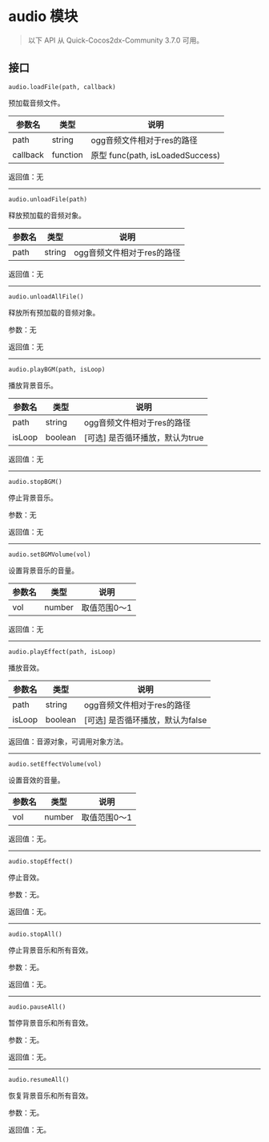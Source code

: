 # audio 模块

> 以下 API 从 Quick-Cocos2dx-Community 3.7.0 可用。

## 接口

`audio.loadFile(path, callback)`

预加载音频文件。

| 参数名 | 类型 |说明|
|----|---|----|
| path | string | ogg音频文件相对于res的路径 |
| callback | function | 原型 func(path, isLoadedSuccess) |

返回值：无

-----------------------------

`audio.unloadFile(path)`

释放预加载的音频对象。

| 参数名 | 类型 |说明|
|----|---|----|
| path | string | ogg音频文件相对于res的路径 |

返回值：无

-----------------------------

`audio.unloadAllFile()`

释放所有预加载的音频对象。

参数：无

返回值：无

-----------------------------

`audio.playBGM(path, isLoop)`

播放背景音乐。

| 参数名 | 类型 |说明|
|----|---|----|
| path | string | ogg音频文件相对于res的路径 |
| isLoop | boolean | [可选] 是否循环播放，默认为true |

返回值：无

-----------------------------

`audio.stopBGM()`

停止背景音乐。

参数：无

返回值：无

-----------------------------

`audio.setBGMVolume(vol)`

设置背景音乐的音量。

| 参数名 | 类型 |说明|
|----|---|----|
| vol | number | 取值范围0～1 |

返回值：无

-----------------------------

`audio.playEffect(path, isLoop)`

播放音效。

| 参数名 | 类型 |说明|
|----|---|----|
| path | string | ogg音频文件相对于res的路径 |
| isLoop | boolean | [可选] 是否循环播放，默认为false |

返回值：音源对象，可调用对象方法。

-----------------------------

`audio.setEffectVolume(vol)`

设置音效的音量。

| 参数名 | 类型 |说明|
|----|---|----|
| vol | number | 取值范围0～1 |

返回值：无。

-----------------------------

`audio.stopEffect()`

停止音效。

参数：无。

返回值：无。

-----------------------------

`audio.stopAll()`

停止背景音乐和所有音效。

参数：无。

返回值：无。

-----------------------------

`audio.pauseAll()`

暂停背景音乐和所有音效。

参数：无。

返回值：无。

-----------------------------

`audio.resumeAll()`

恢复背景音乐和所有音效。

参数：无。

返回值：无。